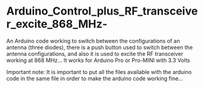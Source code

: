 # Arduino_Control_plus_RF_transceiver_excite_868_MHz-
An Arduino code working to switch between the configurations of an antenna (three diodes), there is a push button used to switch between the antenna configurations, and
also it is used to excite the RF transceiver working at 868 MHz... 
It works for Arduino Pro or Pro-MINI with 3.3 Volts

Important note: It is important to put all the files available with the arduino code in the same file in order to make the arduino code working fine...
